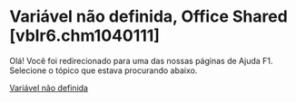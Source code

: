 
# Variável não definida, Office Shared [vblr6.chm1040111]

Olá! Você foi redirecionado para uma das nossas páginas de Ajuda F1. Selecione o tópico que estava procurando abaixo.

[Variável não definida](http://msdn.microsoft.com/library/4d8fdcc2-e4a9-7eb5-e0d4-f7a8e47b7431%28Office.15%29.aspx)
